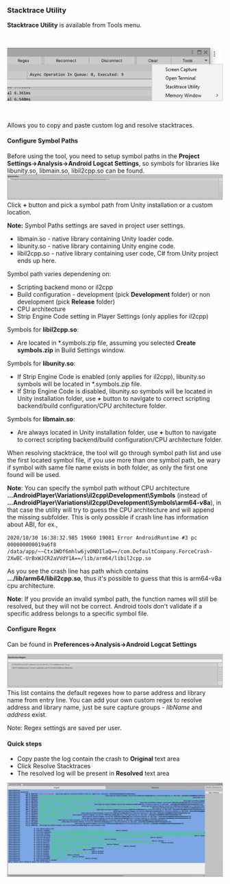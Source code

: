 ### Stacktrace Utility

**Stacktrace Utility** is available from Tools menu.

<br>

![Tools Menu](images/toolsmenu.png)

<br>

Allows you to copy and paste custom log and resolve stacktraces.

#### Configure Symbol Paths

Before using the tool, you need to setup symbol paths in the **Project Settings->Analysis->Android Logcat Settings**, so symbols for libraries like libunity.so, libmain.so, libil2cpp.so can be found.
![](images/SymbolPaths.png)
Click **+** button and pick a symbol path from Unity installation or a custom location.

**Note:** Symbol Paths settings are saved in project user settings.

* libmain.so - native library containing Unity loader code.
* libunity.so - native library containing Unity engine code.
* libil2cpp.so - native library containing user code, C# from Unity project ends up here.

Symbol path varies dependening on:

  - Scripting backend mono or il2cpp
  - Build configuration - development (pick **Development** folder) or non development (pick **Release** folder)
  - CPU architecture
  - Strip Engine Code setting in Player Settings (only applies for il2cpp)
  
Symbols for **libil2cpp.so**:

  - Are located in \*.symbols.zip file, assuming you selected **Create symbols.zip** in Build Settings window.

Symbols for **libunity.so**:

  - If Strip Engine Code is enabled (only applies for il2cpp), libunity.so symbols will be located in *.symbols.zip file.
  - If Strip Engine Code is disabled, libunity.so symbols will be located in Unity installation folder, use **+** button to navigate to correct scripting backend/build configuration/CPU architecture folder.

Symbols for **libmain.so**:
    
   - Are always located in Unity installation folder, use **+** button to navigate to correct scripting backend/build configuration/CPU architecture folder.

When resolving stacktrace, the tool will go through symbol path list and use the first located symbol file, if you use more than one symbol path, be wary if symbol with same file name exists in both folder, as only the first one found will be used.

**Note**: You can specify the symbol path without CPU architecture **...AndroidPlayer\Variations\il2cpp\Development\Symbols** (instead of **...AndroidPlayer\Variations\il2cpp\Development\Symbols\arm64-v8a**), in that case the utility will try to guess the CPU architecture and will append the missing subfolder.
This is only possible if crash line has information about ABI, for ex., 

    2020/10/30 16:38:32.985 19060 19081 Error AndroidRuntime #3 pc 000000000019a6f8 /data/app/~~Ctx1WDf6mhlw6jvONDIlaQ==/com.DefaultCompany.ForceCrash-2XwBC-UrBxWJCR2aVVdY1A==/lib/arm64/libil2cpp.so

As you see the crash line has path which contains **.../lib/arm64/libil2cpp.so**, thus it's possible to guess that this is arm64-v8a cpu architecture.


**Note**: If you provide an invalid symbol path, the function names will still be resolved, but they will not be correct. Android tools don't validate if a specific address belongs to a specific symbol file.

#### Configure Regex

Can be found in **Preferences->Analysis->Android Logcat Settings**

![](images/ConfigureRegex.png)
This list contains the default regexes how to parse address and library name from entry line. You can add your own custom regex to resolve address and library name, just be sure capture groups - *libName* and *address* exist.

Note: Regex settings are saved per user.

#### Quick steps

* Copy paste the log contain the crash to **Original** text area
* Click Resolve Stacktraces
* The resolved log will be present in **Resolved** text area

![Device Screen Capture](images/stacktraceUtility.png)

